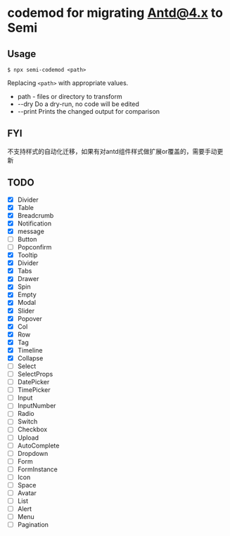 # codemod for migrating Antd@4.x to Semi

## Usage

```
$ npx semi-codemod <path>
```

Replacing `<path>` with appropriate values.

* path - files or directory to transform
* --dry Do a dry-run, no code will be edited
* --print Prints the changed output for comparison

## FYI

不支持样式的自动化迁移，如果有对antd组件样式做扩展or覆盖的，需要手动更新


## TODO

- [x] Divider
- [x] Table
- [x] Breadcrumb
- [x] Notification
- [x] message
- [ ] Button
- [ ] Popconfirm
- [x] Tooltip
- [x] Divider
- [x] Tabs
- [x] Drawer
- [x] Spin
- [x] Empty
- [x] Modal
- [x] Slider
- [x] Popover
- [x] Col
- [x] Row
- [x] Tag
- [x] Timeline
- [x] Collapse
- [ ] Select
- [ ] SelectProps
- [ ] DatePicker
- [ ] TimePicker
- [ ] Input
- [ ] InputNumber
- [ ] Radio
- [ ] Switch
- [ ] Checkbox
- [ ] Upload
- [ ] AutoComplete
- [ ] Dropdown
- [ ] Form
- [ ] FormInstance
- [ ] Icon
- [ ] Space
- [ ] Avatar
- [ ] List
- [ ] Alert
- [ ] Menu
- [ ] Pagination
